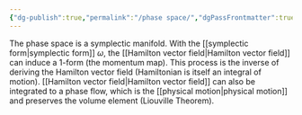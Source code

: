 ```yaml
---
{"dg-publish":true,"permalink":"/phase space/","dgPassFrontmatter":true,"created":"2024-11-24T12:31:27.014+01:00","updated":"2024-12-30T23:36:36.084+01:00"}
---
```



The phase space is a symplectic manifold. With the [[symplectic form\|symplectic form]] $\omega$, the [[Hamilton vector field\|Hamilton vector field]] can induce a 1-form (the momentum map). This process is the inverse of deriving the Hamilton vector field (Hamiltonian is itself an integral of motion).
[[Hamilton vector field\|Hamilton vector field]] can also be integrated to a phase flow, which is the [[physical motion\|physical motion]] and preserves the volume element (Liouville Theorem).